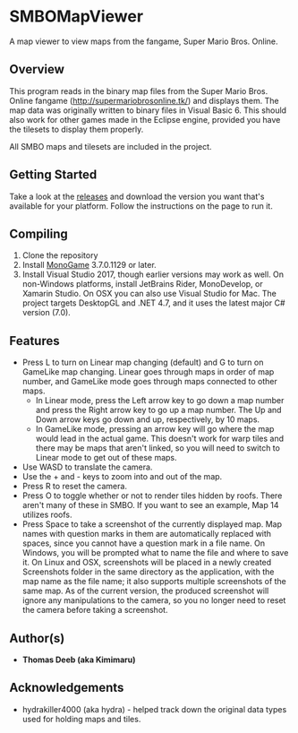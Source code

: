 # SMBOMapViewer
A map viewer to view maps from the fangame, Super Mario Bros. Online.


## Overview
This program reads in the binary map files from the Super Mario Bros. Online fangame (http://supermariobrosonline.tk/) and displays them. The map data was originally written to binary files in Visual Basic 6. This should also work for other games made in the Eclipse engine, provided you have the tilesets to display them properly.

All SMBO maps and tilesets are included in the project.

## Getting Started
Take a look at the [releases](https://github.com/tdeeb/SMBOMapViewer/releases) and download the version you want that's available for your platform. Follow the instructions on the page to run it.

## Compiling
1. Clone the repository
2. Install [MonoGame](https://github.com/MonoGame/MonoGame) 3.7.0.1129 or later.
3. Install Visual Studio 2017, though earlier versions may work as well. On non-Windows platforms, install JetBrains Rider, MonoDevelop, or Xamarin Studio. On OSX you can also use Visual Studio for Mac. The project targets DesktopGL and .NET 4.7, and it uses the latest major C# version (7.0).

## Features
* Press L to turn on Linear map changing (default) and G to turn on GameLike map changing. Linear goes through maps in order of map number, and GameLike mode goes through maps connected to other maps.
    * In Linear mode, press the Left arrow key to go down a map number and press the Right arrow key to go up a map number. The Up and Down arrow keys go down and up, respectively, by 10 maps.
    * In GameLike mode, pressing an arrow key will go where the map would lead in the actual game. This doesn't work for warp tiles and there may be maps that aren't linked, so you will need to switch to Linear mode to get out of these maps.
* Use WASD to translate the camera.
* Use the + and - keys to zoom into and out of the map.
* Press R to reset the camera.
* Press O to toggle whether or not to render tiles hidden by roofs. There aren't many of these in SMBO. If you want to see an example, Map 14 utilizes roofs.
* Press Space to take a screenshot of the currently displayed map. Map names with question marks in them are automatically replaced with spaces, since you cannot have a question mark in a file name. On Windows, you will be prompted what to name the file and where to save it. On Linux and OSX, screenshots will be placed in a newly created Screenshots folder in the same directory as the application, with the map name as the file name; it also supports multiple screenshots of the same map. As of the current version, the produced screenshot will ignore any manipulations to the camera, so you no longer need to reset the camera before taking a screenshot.

## Author(s)
* **Thomas Deeb (aka Kimimaru)**

## Acknowledgements
* hydrakiller4000 (aka hydra) - helped track down the original data types used for holding maps and tiles.
